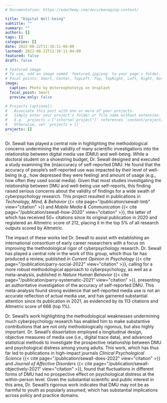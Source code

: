 ```yaml
---
# Documentation: https://wowchemy.com/docs/managing-content/

title: "Digital Well-being"
subtitle: ""
summary: ""
authors: []
tags: []
categories: []
date: 2022-08-22T11:16:11-04:00
lastmod: 2022-08-22T11:16:11-04:00
featured: false
draft: false

# Featured image
# To use, add an image named `featured.jpg/png` to your page's folder.
# Focal points: Smart, Center, TopLeft, Top, TopRight, Left, Right, BottomLeft, Bottom, BottomRight.
image:
  caption: Photo by @stereophototyp on Unsplash
  focal_point: Smart
  preview_only: false

# Projects (optional).
#   Associate this post with one or more of your projects.
#   Simply enter your project's folder or file name without extension.
#   E.g. `projects = ["internal-project"]` references `content/project/deep-learning/index.md`.
#   Otherwise, set `projects = []`.
projects: []
---
```

Dr. Sewall has played a central role in highlighting the methodological concerns undermining the validity of many scientific investigations into the relationship between digital media use (DMU) and well-being. While a doctoral student on a shoestring budget, Dr. Sewall designed and executed a study examining the (in)accuracy of self-reported DMU. He found that the accuracy of people’s self-reported use was impacted by their level of well-being (e.g., how depressed they were feeling) and amount of usage (e.g., how often they used social media). Given that most studies investigating the relationship between DMU and well-being use self-reports, this finding raised serious concerns about the validity of findings for a wide swath of cyberpsychology research. This project resulted in publications in _Technology, Mind, & Behavior_ {{< cite page="/publication/sewall-tmb" view="citation" >}} and _Mobile Media & Communication_ {{< cite page="/publication/sewall-how-2020" view="citation" >}}, the latter of which has received 50+ citations since its original publication in 2020 and registered an Altmetric score of 212, placing it in the top 5% of all research outputs scored by Altmetric.

The impact of these works led Dr. Sewall to assist with establishing an international consortium of early career researchers with a focus on improving the methodological rigor of cyberpsychology research. Dr. Sewall has played a central role in the work of this group, which thus far has produced a review, published in _Current Opinion in Psychology_ {{< cite page="/publication/parry-social-2022" view="citation" >}}, calling for a more robust methodological approach to cyberpsychology, as well as a meta-analysis, published in _Nature Human Behavior_ {{< cite page="/publication/parry-systematic-2021" view="citation" >}}, presenting an authoritative investigation of the accuracy of self-reported DMU. This meta-analysis found strong evidence that self-reported media use is not an accurate reflection of actual media use, and has garnered substantial attention since its publication in 2021, as evidenced by its 113 citations and Altmetric score of 668 (top 1%).

Dr. Sewall’s work highlighting the methodological weaknesses undermining much cyberpsychology research has enabled him to make substantive contributions that are not only methodologically rigorous, but also highly important. Dr. Sewall’s dissertation employed a longitudinal design, objective measures of media use (i.e., digital trace data), and advanced statistical methods to investigate the prospective relationship between DMU and psychological distress among young adults. This work, which has thus far led to publications in high-impact journals _Clinical Psychological Science_ {{< cite page="/publication/sewall-does-2022" view="citation" >}} and _Journal of Affective Disorders_ {{< cite page="/publication/sewall-objectively-2021" view="citation" >}}, found that fluctuations in different forms of DMU had no prospective effect on psychological distress at the within-person level. Given the substantial scientific and public interest in this area, Dr. Sewall’s rigorous work indicates that DMU may not be as harmful to youth as popularly assumed, which has substantial implications across policy and practice domains.
